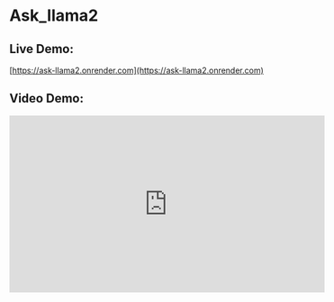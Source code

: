 # Ask_llama2

## Live Demo:
[https://ask-llama2.onrender.com](https://ask-llama2.onrender.com)

## Video Demo:
<iframe width="560" height="315" src="https://www.youtube.com/embed/video-id" frameborder="0" allow="accelerometer; autoplay; clipboard-write; encrypted-media; gyroscope; picture-in-picture" allowfullscreen></iframe>
